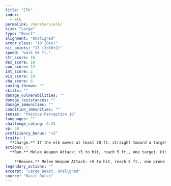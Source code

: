 ```yaml
---
title: "Elk"
index:
  - elk
permalink: /monsters/elk/
size: "Large"
type: "Beast"
alignment: "Unaligned"
armor_class: "10 (Dex)"
hit_points: "13 (2d10+2)"
speed: "walk 50 ft."
str_score: 16
dex_score: 10
con_score: 12
int_score: 2
wis_score: 10
cha_score: 6
saving_throws: ""
skills: ""
damage_vulnerabilities: ""
damage_resistances: ""
damage_immunities: ""
condition_immunities: ""
senses: "Passive Perception 10"
languages: ""
challenge_rating: 0.25
xp: 50
proficiency_bonus: "+2"
traits: |
  **Charge.** If the elk moves at least 20 ft. straight toward a target and then hits it with a ram attack on the same turn, the target takes an extra 7 (2d6) damage. If the target is a creature, it must succeed on a DC 13 Strength saving throw or be knocked prone.
actions: |
  **Ram.** Melee Weapon Attack: +5 to hit, reach 5 ft., one target. Hit: 6 (1d6 + 3) bludgeoning damage.
    
    **Hooves.** Melee Weapon Attack: +5 to hit, reach 5 ft., one prone creature. Hit: 8 (2d4 + 3) bludgeoning damage.  
legendary_actions: ""
excerpt: "Large Beast, Unaligned"
source: "Basic Rules"
---
```

